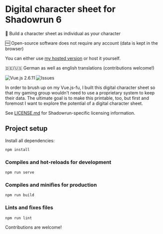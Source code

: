 # Digital character sheet for Shadowrun 6

📄 Build a character sheet as individual as your character

🆓 Open-source software does not require any account (data is kept in the browser)

You can either use [my hosted version](https://sr6.illunis.net) or host
it yourself.

🇩🇪/🇺🇸 German as well as english translations (contributions welcome!)

![Vue.js 2.6.11](https://img.shields.io/badge/Vue.js-2.6.11-green.svg)
![Issues](https://img.shields.io/github/issues/milgner/sr6-character-sheet.svg)

In order to brush up on my Vue.js-fu, I built this digital character sheet
so that my gaming group wouldn't need to use a proprietary system to keep
their data.
The ultimate goal is to make this printable, too, but first and foremost
I want to explore the potential of a digital character sheet.

See [LICENSE.md](https://github.com/milgner/sr6-character-sheet/blob/main/LICENSE.md)
for Shadowrun-specific licensing information.


## Project setup

Install all dependencies:
```
npm install
```

### Compiles and hot-reloads for development
```
npm run serve
```

### Compiles and minifies for production
```
npm run build
```

### Lints and fixes files
```
npm run lint
```

Contributions are welcome!
